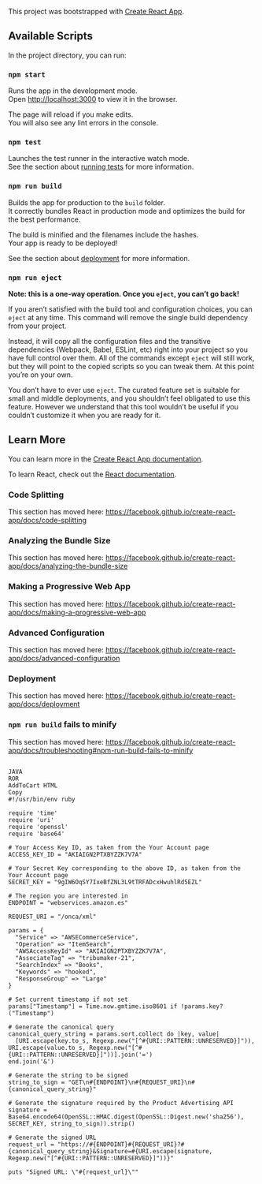 This project was bootstrapped with [Create React App](https://github.com/facebook/create-react-app).

## Available Scripts

In the project directory, you can run:

### `npm start`

Runs the app in the development mode.<br>
Open [http://localhost:3000](http://localhost:3000) to view it in the browser.

The page will reload if you make edits.<br>
You will also see any lint errors in the console.

### `npm test`

Launches the test runner in the interactive watch mode.<br>
See the section about [running tests](https://facebook.github.io/create-react-app/docs/running-tests) for more information.

### `npm run build`

Builds the app for production to the `build` folder.<br>
It correctly bundles React in production mode and optimizes the build for the best performance.

The build is minified and the filenames include the hashes.<br>
Your app is ready to be deployed!

See the section about [deployment](https://facebook.github.io/create-react-app/docs/deployment) for more information.

### `npm run eject`

**Note: this is a one-way operation. Once you `eject`, you can’t go back!**

If you aren’t satisfied with the build tool and configuration choices, you can `eject` at any time. This command will remove the single build dependency from your project.

Instead, it will copy all the configuration files and the transitive dependencies (Webpack, Babel, ESLint, etc) right into your project so you have full control over them. All of the commands except `eject` will still work, but they will point to the copied scripts so you can tweak them. At this point you’re on your own.

You don’t have to ever use `eject`. The curated feature set is suitable for small and middle deployments, and you shouldn’t feel obligated to use this feature. However we understand that this tool wouldn’t be useful if you couldn’t customize it when you are ready for it.

## Learn More

You can learn more in the [Create React App documentation](https://facebook.github.io/create-react-app/docs/getting-started).

To learn React, check out the [React documentation](https://reactjs.org/).

### Code Splitting

This section has moved here: https://facebook.github.io/create-react-app/docs/code-splitting

### Analyzing the Bundle Size

This section has moved here: https://facebook.github.io/create-react-app/docs/analyzing-the-bundle-size

### Making a Progressive Web App

This section has moved here: https://facebook.github.io/create-react-app/docs/making-a-progressive-web-app

### Advanced Configuration

This section has moved here: https://facebook.github.io/create-react-app/docs/advanced-configuration

### Deployment

This section has moved here: https://facebook.github.io/create-react-app/docs/deployment

### `npm run build` fails to minify

This section has moved here: https://facebook.github.io/create-react-app/docs/troubleshooting#npm-run-build-fails-to-minify

```

JAVA
ROR
AddToCart HTML
Copy
#!/usr/bin/env ruby

require 'time'
require 'uri'
require 'openssl'
require 'base64'

# Your Access Key ID, as taken from the Your Account page
ACCESS_KEY_ID = "AKIAIGN2PTXBYZZK7V7A"

# Your Secret Key corresponding to the above ID, as taken from the Your Account page
SECRET_KEY = "9gIW6OqSY7IxeBfZNL3L9tTRFADcxHwuhlRd5EZL"

# The region you are interested in
ENDPOINT = "webservices.amazon.es"

REQUEST_URI = "/onca/xml"

params = {
  "Service" => "AWSECommerceService",
  "Operation" => "ItemSearch",
  "AWSAccessKeyId" => "AKIAIGN2PTXBYZZK7V7A",
  "AssociateTag" => "tribumaker-21",
  "SearchIndex" => "Books",
  "Keywords" => "hooked",
  "ResponseGroup" => "Large"
}

# Set current timestamp if not set
params["Timestamp"] = Time.now.gmtime.iso8601 if !params.key?("Timestamp")

# Generate the canonical query
canonical_query_string = params.sort.collect do |key, value|
  [URI.escape(key.to_s, Regexp.new("[^#{URI::PATTERN::UNRESERVED}]")), URI.escape(value.to_s, Regexp.new("[^#{URI::PATTERN::UNRESERVED}]"))].join('=')
end.join('&')

# Generate the string to be signed
string_to_sign = "GET\n#{ENDPOINT}\n#{REQUEST_URI}\n#{canonical_query_string}"

# Generate the signature required by the Product Advertising API
signature = Base64.encode64(OpenSSL::HMAC.digest(OpenSSL::Digest.new('sha256'), SECRET_KEY, string_to_sign)).strip()

# Generate the signed URL
request_url = "https://#{ENDPOINT}#{REQUEST_URI}?#{canonical_query_string}&Signature=#{URI.escape(signature, Regexp.new("[^#{URI::PATTERN::UNRESERVED}]"))}"

puts "Signed URL: \"#{request_url}\""
```

